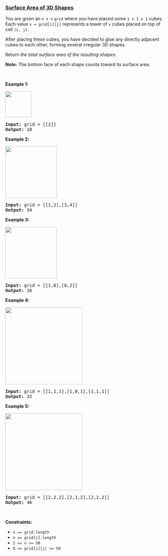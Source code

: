 ### [Surface Area of 3D Shapes](https://leetcode.com/problems/surface-area-of-3d-shapes)

<p>You are given an <code>n x n</code> <code>grid</code> where you have placed some <code>1 x 1 x 1</code> cubes. Each value <code>v = grid[i][j]</code> represents a tower of <code>v</code> cubes placed on top of cell <code>(i, j)</code>.</p>

<p>After placing these cubes, you have decided to glue any directly adjacent cubes to each other, forming several irregular 3D shapes.</p>

<p>Return <em>the total surface area of the resulting shapes</em>.</p>

<p><strong>Note:</strong> The bottom face of each shape counts toward its surface area.</p>

<p>&nbsp;</p>
<p><strong>Example 1:</strong></p>
<img alt="" src="https://assets.leetcode.com/uploads/2021/01/08/tmp-grid1.jpg" style="width: 82px; height: 82px;" />
<pre>
<strong>Input:</strong> grid = [[2]]
<strong>Output:</strong> 10
</pre>

<p><strong>Example 2:</strong></p>
<img alt="" src="https://assets.leetcode.com/uploads/2021/01/08/tmp-grid2.jpg" style="width: 162px; height: 162px;" />
<pre>
<strong>Input:</strong> grid = [[1,2],[3,4]]
<strong>Output:</strong> 34
</pre>

<p><strong>Example 3:</strong></p>
<img alt="" src="https://assets.leetcode.com/uploads/2021/01/08/tmp-grid3.jpg" style="width: 162px; height: 162px;" />
<pre>
<strong>Input:</strong> grid = [[1,0],[0,2]]
<strong>Output:</strong> 16
</pre>

<p><strong>Example 4:</strong></p>
<img alt="" src="https://assets.leetcode.com/uploads/2021/01/08/tmp-grid4.jpg" style="width: 242px; height: 242px;" />
<pre>
<strong>Input:</strong> grid = [[1,1,1],[1,0,1],[1,1,1]]
<strong>Output:</strong> 32
</pre>

<p><strong>Example 5:</strong></p>
<img alt="" src="https://assets.leetcode.com/uploads/2021/01/08/tmp-grid5.jpg" style="width: 242px; height: 242px;" />
<pre>
<strong>Input:</strong> grid = [[2,2,2],[2,1,2],[2,2,2]]
<strong>Output:</strong> 46
</pre>

<p>&nbsp;</p>
<p><strong>Constraints:</strong></p>

<ul>
	<li><code>n == grid.length</code></li>
	<li><code>n == grid[i].length</code></li>
	<li><code>1 &lt;= n &lt;= 50</code></li>
	<li><code>0 &lt;= grid[i][j] &lt;= 50</code></li>
</ul>
